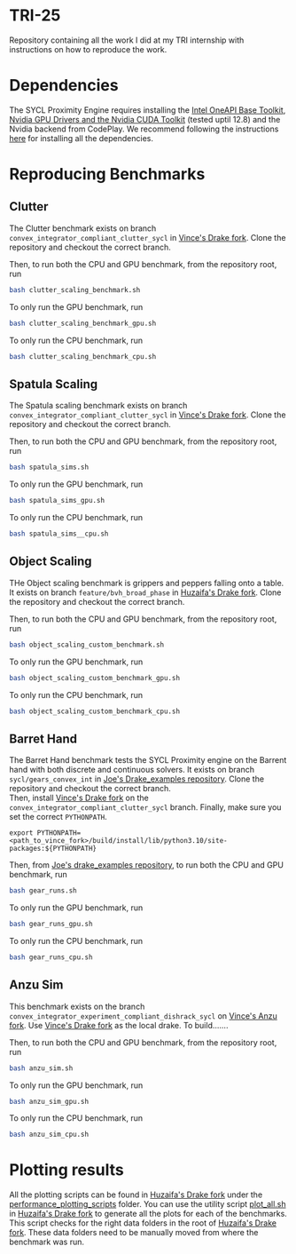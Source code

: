 # TRI-25
Repository containing all the work I did at my TRI internship with instructions on how to reproduce the work.

# Dependencies
The SYCL Proximity Engine requires installing the [Intel OneAPI Base Toolkit](https://www.intel.com/content/www/us/en/developer/tools/oneapi/base-toolkit.html), [Nvidia GPU Drivers and the Nvidia CUDA Toolkit](https://docs.nvidia.com/cuda/cuda-installation-guide-linux/index.html) (tested uptil 12.8) and the Nvidia backend from CodePlay. We recommend following the instructions [here](https://developer.codeplay.com/products/oneapi/nvidia/2025.2.0/guides/get-started-guide-nvidia) for installing all the dependencies. 

# Reproducing Benchmarks
## Clutter
The Clutter benchmark exists on branch `convex_integrator_compliant_clutter_sycl` in [Vince's Drake fork](https://github.com/vincekurtz/drake/tree/convex_integrator_compliant_clutter_sycl). Clone the repository and checkout the correct branch.  

Then, to run both the CPU and GPU benchmark, from the repository root, run
```bash
bash clutter_scaling_benchmark.sh
```
To only run the GPU benchmark, run
```bash
bash clutter_scaling_benchmark_gpu.sh
```
To only run the CPU benchmark, run
```bash
bash clutter_scaling_benchmark_cpu.sh
```
## Spatula Scaling
The Spatula scaling benchmark exists on branch `convex_integrator_compliant_clutter_sycl` in [Vince's Drake fork](https://github.com/vincekurtz/drake/tree/convex_integrator_compliant_clutter_sycl). Clone the repository and checkout the correct branch.

Then, to run both the CPU and GPU benchmark, from the repository root, run
```bash
bash spatula_sims.sh
```
To only run the GPU benchmark, run
```bash
bash spatula_sims_gpu.sh
```
To only run the CPU benchmark, run
```bash
bash spatula_sims__cpu.sh
```
## Object Scaling
THe Object scaling benchmark is grippers and peppers falling onto a table. It exists on branch `feature/bvh_broad_phase` in [Huzaifa's Drake fork](https://github.com/Huzaifg/drake/tree/feature/bvh_broad_phase). Clone the repository and checkout the correct branch.


Then, to run both the CPU and GPU benchmark, from the repository root, run
```bash
bash ‎object_scaling_custom_benchmark.sh
```
To only run the GPU benchmark, run
```bash
bash ‎object_scaling_custom_benchmark_gpu.sh
```
To only run the CPU benchmark, run
```bash
bash ‎object_scaling_custom_benchmark_cpu.sh
```
## Barret Hand
The Barret Hand benchmark tests the SYCL Proximity engine on the Barrent hand with both discrete and continuous solvers. It exists on branch `sycl/gears_convex_int` in [Joe's Drake_examples repository](https://github.com/joemasterjohn/drake_examples/tree/sycl/gears_convex_int). Clone the repository and checkout the correct branch.  
Then, install [Vince's Drake fork](https://github.com/vincekurtz/drake/tree/convex_integrator_compliant_clutter_sycl) on the `convex_integrator_compliant_clutter_sycl` branch. Finally, make sure you set the correct `PYTHONPATH`.
```
export PYTHONPATH=<path_to_vince_fork>/build/install/lib/python3.10/site-packages:${PYTHONPATH}
```

Then, from  [Joe's drake_examples repository](https://github.com/joemasterjohn/drake_examples/tree/sycl/gears_convex_int), to run both the CPU and GPU benchmark, run
```bash
bash gear_runs.sh
```
To only run the GPU benchmark, run
```bash
bash gear_runs_gpu.sh
```
To only run the CPU benchmark, run
```bash
bash gear_runs_cpu.sh
```

## Anzu Sim
This benchmark exists on the branch `convex_integrator_experiment_compliant_dishrack_sycl` on [Vince's Anzu fork](https://github.shared-services.aws.tri.global/vincent-kurtz/anzu/tree/convex_integrator_experiment_compliant_dishrack_sycl). Use [Vince's Drake fork](https://github.com/vincekurtz/drake/tree/convex_integrator_compliant_clutter_sycl) as the local drake. To build.......


Then, to run both the CPU and GPU benchmark, from the repository root, run
```bash
bash ‎anzu_sim.sh
```
To only run the GPU benchmark, run
```bash
bash ‎anzu_sim_gpu.sh
```
To only run the CPU benchmark, run
```bash
bash anzu_sim_cpu.sh
```
# Plotting results
All the plotting scripts can be found in [Huzaifa's Drake fork](https://github.com/Huzaifg/drake/tree/feature/bvh_broad_phase) under the [performance_plotting_scripts](https://github.com/Huzaifg/drake/tree/feature/bvh_broad_phase/performance_plotting_scripts) folder.
You can use the utility script [plot_all.sh](https://github.com/Huzaifg/drake/blob/feature/bvh_broad_phase/plot_all.sh) in [Huzaifa's Drake fork](https://github.com/Huzaifg/drake/tree/feature/bvh_broad_phase) to generate all the plots for each of the benchmarks. This script checks for the right data folders in the root of [Huzaifa's Drake fork](https://github.com/Huzaifg/drake/tree/feature/bvh_broad_phase). These data folders need to be manually moved from where the benchmark was run.



